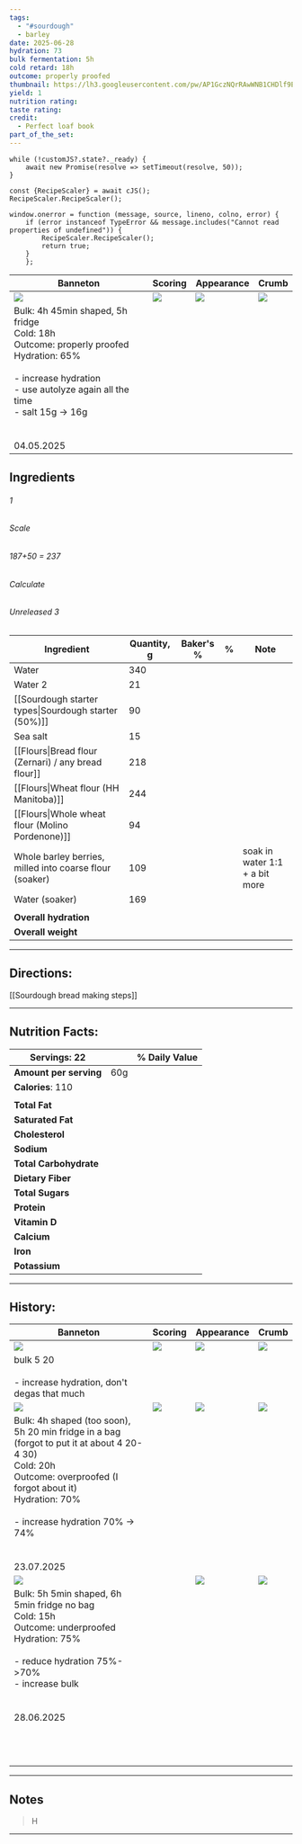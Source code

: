```yaml
---
tags:
  - "#sourdough"
  - barley
date: 2025-06-28
hydration: 73
bulk fermentation: 5h
cold retard: 18h
outcome: properly proofed
thumbnail: https://lh3.googleusercontent.com/pw/AP1GczNQrRAwWNB1CHDlf9EOmjj4NJoeuAsRG3UJX0qt2ch7AhLQoOM2RlrSkT__ctTi9GGw8ZxKmZzAppkPD0YR2x6pZodGPuR7E2zBUmy1YfTtUETkWLqWIiEgtuywi5-ARNpVibJZ7s1hvu9oZ8FQuHHo=w1204-h903-s-no-gm?authuser=0
yield: 1
nutrition rating: 
taste rating: 
credit:
  - Perfect loaf book
part_of_the_set:
---
```

```dataviewjs
while (!customJS?.state?._ready) { 
	await new Promise(resolve => setTimeout(resolve, 50)); 
} 

const {RecipeScaler} = await cJS();
RecipeScaler.RecipeScaler();

window.onerror = function (message, source, lineno, colno, error) {
	if (error instanceof TypeError && message.includes("Cannot read properties of undefined")) {
		RecipeScaler.RecipeScaler();
		return true;
	}
    };
```

| Banneton                                                                                                                                                                                                                             | Scoring                                                                                                                                                                                                                             | Appearance                                                                                                                                                                                                                           | Crumb                                                                                                                                                                                                                               |
| ------------------------------------------------------------------------------------------------------------------------------------------------------------------------------------------------------------------------------------ | ----------------------------------------------------------------------------------------------------------------------------------------------------------------------------------------------------------------------------------- | ------------------------------------------------------------------------------------------------------------------------------------------------------------------------------------------------------------------------------------ | ----------------------------------------------------------------------------------------------------------------------------------------------------------------------------------------------------------------------------------- |
| ![](https://lh3.googleusercontent.com/pw/AP1GczNNRMpFw74UU3_MvhMDHx5f5vAtcK6AxeiTAElKqfJtJw1L97qOUtEy3KSsNJpxslTFOGBI6Czylep2suRMHl-QR6xWql3129sQg6yMVbIg4JlfGcxVb6a8qxOYIkaSiETlu0qfCilKuqO6keeb8tEb=w1204-h903-s-no-gm?authuser=0) | ![](https://lh3.googleusercontent.com/pw/AP1GczMXjqYHfDOsdjugiTlWZq9mWSD17zM60Me3Qn7PMU95upLikml-YG18ShzOBtPRpLT1b-LyWsCBLD91qT1GPTgvIDxNT8FZ5sj_BsfiH11ZZf2moRenvYkHSy0zOsmsby2tdFd2TiSswSDvPcHBcX5R=w677-h903-s-no-gm?authuser=0) | ![](https://lh3.googleusercontent.com/pw/AP1GczNQrRAwWNB1CHDlf9EOmjj4NJoeuAsRG3UJX0qt2ch7AhLQoOM2RlrSkT__ctTi9GGw8ZxKmZzAppkPD0YR2x6pZodGPuR7E2zBUmy1YfTtUETkWLqWIiEgtuywi5-ARNpVibJZ7s1hvu9oZ8FQuHHo=w1204-h903-s-no-gm?authuser=0) | ![](https://lh3.googleusercontent.com/pw/AP1GczMUJuMLXEuH_CoN4qXsHS2OQdbvxZufnphYBOUkOevkbQkUaHRQkU_BPo0z3EyJJsaGhJ9tDxfONu_vwFhm2rT-eLWXlrCc4AU_kU8FLTkJ1ha3AVMuSuO2aDOMMT1YhrESsfC3cHRaJ1NGp7NN80xK=w797-h903-s-no-gm?authuser=0) |
| Bulk: 4h 45min shaped, 5h fridge<br>Cold: 18h<br>Outcome: properly proofed<br>Hydration: 65%<br><br>- increase hydration<br>- use autolyze again all the time<br>- salt 15g -> 16g<br><br><br>04.05.2025                             |                                                                                                                                                                                                                                     |                                                                                                                                                                                                                                      |                                                                                                                                                                                                                                     |


## Ingredients

###### 1
###### Scale
###### 187+50 = 237
###### Calculate
###### Unreleased 3

| Ingredient                                              | Quantity, g | Baker's % | %   | Note                           |
| ------------------------------------------------------- | ----------- | --------- | --- | ------------------------------ |
| Water                                                   | 340         |           |     |                                |
| Water 2                                                 | 21          |           |     |                                |
| [[Sourdough starter types\|Sourdough starter (50%)]]    | 90          |           |     |                                |
| Sea salt                                                | 15          |           |     |                                |
| [[Flours\|Bread flour (Zernari) / any bread flour]]     | 218         |           |     |                                |
| [[Flours\|Wheat flour (HH Manitoba)]]                   | 244         |           |     |                                |
| [[Flours\|Whole wheat flour (Molino Pordenone)]]        | 94          |           |     |                                |
| Whole barley berries, milled into coarse flour (soaker) | 109         |           |     | soak in water 1:1 + a bit more |
| Water (soaker)                                          | 169         |           |     |                                |
|                                                         |             |           |     |                                |
| **Overall hydration**                                   |             |           |     |                                |
| **Overall weight**                                      |             |           |     |                                |





---
## Directions:

[[Sourdough bread making steps]]

---
## Nutrition Facts:

| **Servings:** 22       |       | % Daily Value |
| ---------------------- | ----- | ------------- |
| **Amount per serving** | 60g   |               |
| **Calories**: 110      |       |               |
|                        |       |               |
| **Total Fat**          |       |               |
| **Saturated Fat**      |       |               |
| **Cholesterol**        |       |               |
| **Sodium**             |       |               |
| **Total Carbohydrate** |       |               |
| **Dietary Fiber**      |       |               |
| **Total Sugars**       |       |               |
| **Protein**            |       |               |
| **Vitamin D**          |       |               |
| **Calcium**            |       |               |
| **Iron**               |       |               |
| **Potassium**          |       |               |

---
## History:

| Banneton                                                                                                                                                                                                                             | Scoring                                                                                                                                                                                                                              | Appearance                                                                                                                                                                                                                           | Crumb                                                                                                                                                                                                                                 |
| ------------------------------------------------------------------------------------------------------------------------------------------------------------------------------------------------------------------------------------ | ------------------------------------------------------------------------------------------------------------------------------------------------------------------------------------------------------------------------------------ | ------------------------------------------------------------------------------------------------------------------------------------------------------------------------------------------------------------------------------------ | ------------------------------------------------------------------------------------------------------------------------------------------------------------------------------------------------------------------------------------- |
| ![](https://lh3.googleusercontent.com/pw/AP1GczPOEWaxZIpbXYdfESVOZEQXFtCpLtBm_VcmH3jnhtLfcoF_HC_3nPjmd0qDsvvgLSLlG8ihbJr5MmxjzbZEEUYl-Hiv102pvDN2R5oh2gTflHi5U0kG5ATVVEdxR7ujIMV3gpIEqE_vvFh_GTClxDWf=w1280-h960-s-no-gm?authuser=0) | ![](https://lh3.googleusercontent.com/pw/AP1GczMmhj-1Thz3YPuGu8VbLDBWWnJ2lkFBfvW-H46U87CpnUNxuj6sU2WxQu9YDLQTTjH6q7nM38Q75XcbPZdf7G9VSlAOdy9zhB3LcSD8E6tEzq-a_rAzD3eL-cdelKdCDYw3rTPgwQ1Ld2jwp8h3YLSa=w929-h1239-s-no-gm?authuser=0) | ![](https://lh3.googleusercontent.com/pw/AP1GczNxJhfo2ZIq4Wm7_EYkYmIRq1YkIw29AMKDr1C5uIZJ9aDPTyEwGRR6Lj0ZbCuCQNFTnIBc55ggiJYCJ6MIcTFALHC77efT9tF-ZnXbZimEn2wW_fS18o5wUxXTeaBYeBFealFo23vZ8EbZLgsWKLCP=w929-h1239-s-no-gm?authuser=0) | ![](https://lh3.googleusercontent.com/pw/AP1GczN6bMYgnUoJHJLmGDRi3Lw3qaGLQEzwzOA5Cltyul0HS18Ru76peAAN736qa8x_iqNXpct6fBcoRVpMps-i-_N7r0twrpX8gqkM9f3uxmjwfuKRZMZ0RUXgjzSHWMvJ1sA8Ep_mhlWSXFNIkk86gTxt=w1280-h960-s-no-gm?authuser=0)  |
| bulk 5 20<br><br>- increase hydration, don't degas that much                                                                                                                                                                         |                                                                                                                                                                                                                                      |                                                                                                                                                                                                                                      |                                                                                                                                                                                                                                       |
| ![](https://lh3.googleusercontent.com/pw/AP1GczOuq6aWWF96Z78dknXAcDFpZKEmJ_TAHYODOh99jzdLClG4XN7w3FhPCmX0NqQBq_7h-wNOwCY1lPFh8VGkFxSXOOjifFKXq1kraWd8AKFj1k0zy4KIX6C4IaoBookTBzl8fTy_mL6NuyJ94WNpYUDI=w1280-h960-s-no-gm?authuser=0) | ![](https://lh3.googleusercontent.com/pw/AP1GczMp_-JBtq5FacL81xMovnUhTgOENLdl6Mx6M2XeCcuUv4XueK0wjba-YrVPoT-O5GKUSWrJNQeDBfIcJAlCuhFqQrLr9Dps6Fe5TrH_W_FTqM4cKNGiNUPTmlSiCERREjXGoLJaUPaeFAcY8mXf66j4=w929-h1239-s-no-gm?authuser=0) | ![](https://lh3.googleusercontent.com/pw/AP1GczP4rKXTC6SWYZeoHcANX9vXnCswMFylhkmMd36eildkCAShkj3vdsM-Pszjqj6-divcvqwgRiYs6JQRxnyvJx8CPKZEak0v8CheYWPzDyPe96V4s_9aXvpR0ZmR_AJb_owmgynnT5bhJsjKtjSpC4VN=w929-h1239-s-no-gm?authuser=0) | ![](https://lh3.googleusercontent.com/pw/AP1GczPWZefGVWUYXgEb5T7b6WRdIeNuImnsK2Ybx7enbmA2KXdtUu1n3xiDmZRlJKYWG0KlsnzQ_e7fe7i7zQEhIKrT3BafbvtbgouHTEEollbEwdpGVzqpQWk_Oo-8LvW_ShwbCX-d4WoUWUdxsCT4TPUL=w1119-h1239-s-no-gm?authuser=0) |
| Bulk: 4h shaped (too soon), 5h 20 min fridge in a bag (forgot to put it at about 4 20-4 30)<br>Cold: 20h<br>Outcome: overproofed (I forgot about it)<br>Hydration: 70%<br><br>- increase hydration 70% -> 74%<br><br><br>23.07.2025  |                                                                                                                                                                                                                                      |                                                                                                                                                                                                                                      |                                                                                                                                                                                                                                       |
| ![](https://lh3.googleusercontent.com/pw/AP1GczOTUbuu3pE63sKIZ5mOVwh0jppd1D1OouuKpuIhGPxWGSUQyAswhqf4hrFYAy2So3DO0x-v3Us9GFZ89-CPCGrmM1zT_vi53SFTyvmlPIv58Y9XwHgg2LLpj3bxZvTIM3wHOJOhVwVUyIfoX5Y_KRc1=w1280-h960-s-no-gm?authuser=0) |                                                                                                                                                                                                                                      | ![](https://lh3.googleusercontent.com/pw/AP1GczMl4Tg-lO5_Xdqqb0dcF4ZONAZjyEPNTRVia_8BaeaefNZeWQs6dzhe6Fegf0X_NdrRM2HwcAVlj8ImyP6evUuh73jaoJjq1HiAFca4RkiiZCxzhFcyxmWjBtxMVivDPCla6VhBkt0RHCWPsP3ECa5w=w1280-h960-s-no-gm?authuser=0) | ![](https://lh3.googleusercontent.com/pw/AP1GczMtpxQTuYDSaPY4xKvLcVd31CRr1MzMjy56ifPqzF3KHB1WdfO2mF5U5-ILDiLO4HLD8W9kGCXEB1maaaRpK-Gl9CGsGKOTByyWsDjtIe47csHxMnO8acbYBLUQl5eC5m89EmyikRNa_AIcszhh75h4=w929-h1239-s-no-gm?authuser=0)  |
| Bulk: 5h 5min shaped, 6h 5min fridge no bag<br>Cold: 15h<br>Outcome: underproofed<br>Hydration: 75%<br><br>- reduce hydration 75%->70%<br>- increase bulk<br><br><br>28.06.2025                                                      |                                                                                                                                                                                                                                      |                                                                                                                                                                                                                                      |                                                                                                                                                                                                                                       |
|                                                                                                                                                                                                                                      |                                                                                                                                                                                                                                      |                                                                                                                                                                                                                                      |                                                                                                                                                                                                                                       |
|                                                                                                                                                                                                                                      |                                                                                                                                                                                                                                      |                                                                                                                                                                                                                                      |                                                                                                                                                                                                                                       |
|                                                                                                                                                                                                                                      |                                                                                                                                                                                                                                      |                                                                                                                                                                                                                                      |                                                                                                                                                                                                                                       |
|                                                                                                                                                                                                                                      |                                                                                                                                                                                                                                      |                                                                                                                                                                                                                                      |                                                                                                                                                                                                                                       |
|                                                                                                                                                                                                                                      |                                                                                                                                                                                                                                      |                                                                                                                                                                                                                                      |                                                                                                                                                                                                                                       |
|                                                                                                                                                                                                                                      |                                                                                                                                                                                                                                      |                                                                                                                                                                                                                                      |                                                                                                                                                                                                                                       |
|                                                                                                                                                                                                                                      |                                                                                                                                                                                                                                      |                                                                                                                                                                                                                                      |                                                                                                                                                                                                                                       |
|                                                                                                                                                                                                                                      |                                                                                                                                                                                                                                      |                                                                                                                                                                                                                                      |                                                                                                                                                                                                                                       |
|                                                                                                                                                                                                                                      |                                                                                                                                                                                                                                      |                                                                                                                                                                                                                                      |                                                                                                                                                                                                                                       |
|                                                                                                                                                                                                                                      |                                                                                                                                                                                                                                      |                                                                                                                                                                                                                                      |                                                                                                                                                                                                                                       |
|                                                                                                                                                                                                                                      |                                                                                                                                                                                                                                      |                                                                                                                                                                                                                                      |                                                                                                                                                                                                                                       |
|                                                                                                                                                                                                                                      |                                                                                                                                                                                                                                      |                                                                                                                                                                                                                                      |                                                                                                                                                                                                                                       |

---
## Notes

> H

---



